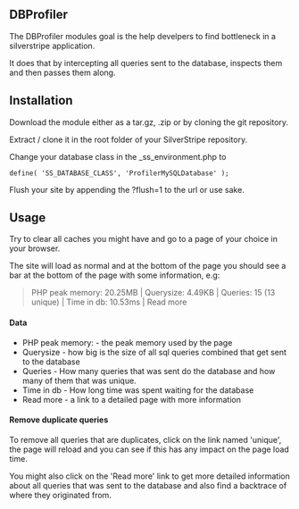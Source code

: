 ## DBProfiler

The DBProfiler modules goal is the help develpers to find bottleneck in a
silverstripe application.

It does that by intercepting all queries sent to the database, inspects them and
then passes them along.

  
## Installation ##

Download the module either as a tar.gz, .zip or by cloning the git repository.

Extract / clone it in the root folder of your SilverStripe repository.

Change your database class in the _ss_environment.php to

`define( 'SS_DATABASE_CLASS', 'ProfilerMySQLDatabase' );`
 
 Flush your site by appending the ?flush=1 to the url or use sake.
 
## Usage ##

Try to clear all caches you might have and go to a page of your choice in
your browser.

The site will load as normal and at the bottom of the page you should see a
bar at the bottom of the page with some information, e.g:

> PHP peak memory: 20.25MB | Querysize: 4.49KB | Queries: 15 (13 unique) | Time in db: 10.53ms | Read more

#### Data ####
- PHP peak memory: - the peak memory used by the page
- Querysize - how big is the size of all sql queries combined that get sent
to the database
- Queries - How many queries that was sent do the database and how many of
them that was unique.
- Time in db - How long time was spent waiting for the database
- Read more - a link to a detailed page with more information

#### Remove duplicate queries ####
To remove all queries that are duplicates, click on the link named 'unique',
the page will reload and you can see if this has any impact on the page load
time.

You might also click on the 'Read more' link to get more detailed information
about all queries that was sent to the database and also find a backtrace of
where they originated from.